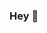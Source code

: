 ### Hey 👋

<!--
**gabwestside/gabwestside** is a ✨ _special_ ✨ repository because its `README.md` (this file) appears on your GitHub profile.

Here are some ideas to get you started:

- 🔭 I’m currently working on GreenDot as Front-End Engineer
- 🌱 I’m currently learning ReactJs
- 👯 I’m looking to collaborate on your web project
- ⚡ Fun fact: i love sports, skyrim and astronomy


![Karanalpe Status](https://github-readme-stats.vercel.app/api?gabwestside=karanalpe&show_icons=true)
[![Top Linguagens](https://github-readme-stats.vercel.app/api/top-langs/?gabwestside=karanalpe&layout=compact)](https://github.com/anuraghazra/github-readme-stats)(https://github.com/gabwestside/github-readme-stats)

-->
